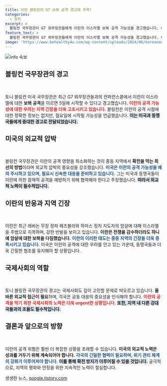 ```yaml
---
title: 이란 블링컨의 G7 보복 공격 경고에 주목!
categories:
  - 정치
excerpt: >
  블링컨 국무장관이 G7 외무장관들에게 이란의 이스라엘 보복 공격 가능성을 경고했습니다. 이란의 공격이 이르면 5일 시작될 수 있다는 우려 속, 미국은 확전을 피하기 위한 외교적 압박 필요성을 강조하고 있습니다. 긴장이 고조되는 상황, 그 배경은?
feature_text: >
  블링컨 국무장관이 G7 외무장관들에게 이란의 이스라엘 보복 공격 가능성을 경고했습니다. 이란의 공격이 이르면 5일 시작될 수 있다는 우려 속, 미국은 확전을 피하기 위한 외교적 압박 필요성을 강조하고 있습니다. 긴장이 고조되는 상황, 그 배경은?
image: 'https://www.behealthy4u.com/wp-content/uploads/2024/06/koreanews.jpg'
---
```


<p><img src="https://www.behealthy4u.com/wp-content/uploads/2024/06/koreanews.jpg" alt="info 속보" /></p>

<h2 data-ke-size="size26">블링컨 국무장관의 경고</h2>

<p data-ke-size="size16">&nbsp;</p>

<p>토니 블링컨 미국 국무장관은 최근 G7 외무장관들과의 컨퍼런스콜에서 이란이 이스라엘에 대한 <b>보복 공격</b>을 이르면 5일에 시작할 수 있다고 경고했습니다. <b><span style="color: #ee2323;">이란의 공격 가능성에 대한 우려는 지역 긴장을 더욱 고조시키고 있습니다.</span></b> 블링컨은 이란의 공격 시점에 대한 정확한 정보는 없지만, 월요일에 시작될 가능성을 언급했습니다. <b><span style="background-color: #21538527;">이는 미국과 동맹국들에게 중대한 경고로 전달되었습니다.</span></b> </p>

<h2 data-ke-size="size26">미국의 외교적 압박</h2>

<p data-ke-size="size16">&nbsp;</p>

<p>블링컨 국무장관은 이란의 공격 영향을 최소화하는 것이 중동 지역에서 <b>확전을 막는 최선의 방법</b>이라며 외교적 압박의 중요성을 강조했습니다. <b><span style="color: #1a5490;">미국은 이란의 공격 가능성을 예의 주시하고 있으며, 필요시 신속한 대응을 준비하고 있습니다.</span></b> 그는 미국과 동맹국들이 이란에 의한 잠재적 공격을 예방하기 위해 협력해야 한다고 주장했습니다. <b><span style="background-color: #21538527;">따라서 외교적 노력이 필수적입니다.</span></b></p>

<h2 data-ke-size="size26">이란의 반응과 지역 긴장</h2>

<p data-ke-size="size16">&nbsp;</p>

<p>이란은 최근 레바논 무장 정파 헤즈볼라와 하마스 정치 지도자의 암살에 대해 이스라엘을 주범으로 지목하며, 강한 반발을 보이고 있습니다. <b>이란은 전쟁을 감수하더라도<strong> 하니예 암살</strong>에 대한 보복을 다짐했습니다.</b> <b><span style="color: #1a5490;">이란의 이러한 태도는 중동 지역의 긴장을 더욱 증폭시키고 있습니다.</span></b> 미국은 이란의 공격에 대한 우려를 안고 있는 가운데, 동맹국들과 더욱 긴밀한 협조를 유지해야 할 상황입니다.</p>

<h2 data-ke-size="size26">국제사회의 역할</h2>

<p data-ke-size="size16">&nbsp;</p>

<p>토니 블링컨 국무장관의 경고는 국제사회도 깊이 고민할 문제로 떠오르고 있습니다. <b>올바른 외교적 접근이 필요</b>하며, 각국은 공동 대응의 중요성을 인식해야 합니다. <b><span style="color: #ee2323;">이란의 공격을 막기 위한 국제사회의 노력은 더욱 urgent한 상황입니다.</span></b> <b><span style="background-color: #21538527;">또한, 지역 내 다른 강대국들과의 조율도 필수적입니다.</span></b> </p>

<h2 data-ke-size="size26">결론과 앞으로의 방향</h2>

<p data-ke-size="size16">&nbsp;</p>

<p>이란의 공격 위협은 훨씬 더 복잡한 상황을 초래할 수 있습니다. <b>미국의 외교적 노력은 성과를 거두기 위해 계속되어야 합니다.</b> <b><span style="color: #1a5490;">각국의 긴밀한 협력이 필요하며, 위기 관리 체계의 강화가 이루어져야 합니다.</span></b> <b><span style="background-color: #21538527;">이를 통해 확전 방지가 이루어질 수 있을 것입니다.</span></b>  궁극적으로, 지역의 평화와 안정을 위한 지속적인 노력이 절실합니다.</p>
생생한 뉴스, <a href="https://qoogle.tistory.com" rel="dofollow">qoogle.tistory.com</a>


